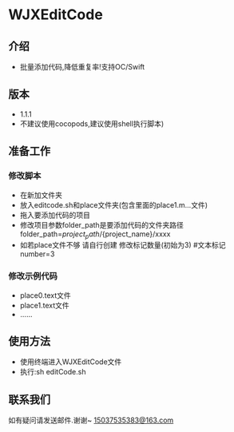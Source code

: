 # WJXEditCode
    
## 介绍
* 批量添加代码,降低重复率!支持OC/Swift

## 版本
* 1.1.1
* 不建议使用cocopods,建议使用shell执行脚本)

    

## 准备工作
### 修改脚本
*  在新加文件夹
*  放入editcode.sh和place文件夹(包含里面的place1.m...文件)
*  拖入要添加代码的项目
*  修改项目参数folder_path是要添加代码的文件夹路径
   folder_path=${project_path}/${project_name}/xxxx
*  如若place文件不够 请自行创建 修改标记数量(初始为3)
   #文本标记
   number=3

###  修改示例代码
* place0.text文件
* place1.text文件
* ......
    
## 使用方法
* 使用终端进入WJXEditCode文件
* 执行:sh editCode.sh
   
## 联系我们
如有疑问请发送邮件.谢谢~
15037535383@163.com


